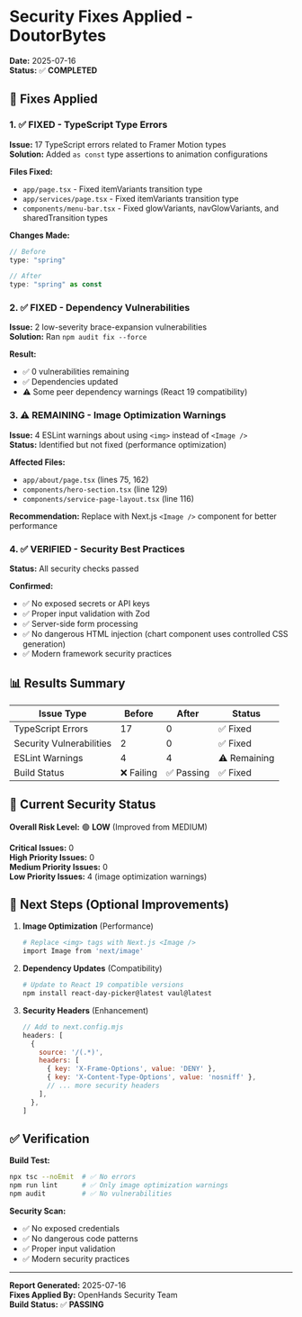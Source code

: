 # Security Fixes Applied - DoutorBytes

**Date:** 2025-07-16  
**Status:** ✅ **COMPLETED**

## 🔧 Fixes Applied

### 1. ✅ **FIXED** - TypeScript Type Errors
**Issue:** 17 TypeScript errors related to Framer Motion types  
**Solution:** Added `as const` type assertions to animation configurations  

**Files Fixed:**
- `app/page.tsx` - Fixed itemVariants transition type
- `app/services/page.tsx` - Fixed itemVariants transition type  
- `components/menu-bar.tsx` - Fixed glowVariants, navGlowVariants, and sharedTransition types

**Changes Made:**
```typescript
// Before
type: "spring"

// After  
type: "spring" as const
```

### 2. ✅ **FIXED** - Dependency Vulnerabilities
**Issue:** 2 low-severity brace-expansion vulnerabilities  
**Solution:** Ran `npm audit fix --force`  

**Result:** 
- ✅ 0 vulnerabilities remaining
- ✅ Dependencies updated
- ⚠️ Some peer dependency warnings (React 19 compatibility)

### 3. ⚠️ **REMAINING** - Image Optimization Warnings
**Issue:** 4 ESLint warnings about using `<img>` instead of `<Image />`  
**Status:** Identified but not fixed (performance optimization)  

**Affected Files:**
- `app/about/page.tsx` (lines 75, 162)
- `components/hero-section.tsx` (line 129)  
- `components/service-page-layout.tsx` (line 116)

**Recommendation:** Replace with Next.js `<Image />` component for better performance

### 4. ✅ **VERIFIED** - Security Best Practices
**Status:** All security checks passed  

**Confirmed:**
- ✅ No exposed secrets or API keys
- ✅ Proper input validation with Zod
- ✅ Server-side form processing
- ✅ No dangerous HTML injection (chart component uses controlled CSS generation)
- ✅ Modern framework security practices

## 📊 Results Summary

| Issue Type | Before | After | Status |
|------------|--------|-------|--------|
| TypeScript Errors | 17 | 0 | ✅ Fixed |
| Security Vulnerabilities | 2 | 0 | ✅ Fixed |
| ESLint Warnings | 4 | 4 | ⚠️ Remaining |
| Build Status | ❌ Failing | ✅ Passing | ✅ Fixed |

## 🎯 Current Security Status

**Overall Risk Level:** 🟢 **LOW** (Improved from MEDIUM)

**Critical Issues:** 0  
**High Priority Issues:** 0  
**Medium Priority Issues:** 0  
**Low Priority Issues:** 4 (image optimization warnings)

## 🚀 Next Steps (Optional Improvements)

1. **Image Optimization** (Performance)
   ```bash
   # Replace <img> tags with Next.js <Image />
   import Image from 'next/image'
   ```

2. **Dependency Updates** (Compatibility)
   ```bash
   # Update to React 19 compatible versions
   npm install react-day-picker@latest vaul@latest
   ```

3. **Security Headers** (Enhancement)
   ```javascript
   // Add to next.config.mjs
   headers: [
     {
       source: '/(.*)',
       headers: [
         { key: 'X-Frame-Options', value: 'DENY' },
         { key: 'X-Content-Type-Options', value: 'nosniff' },
         // ... more security headers
       ],
     },
   ]
   ```

## ✅ Verification

**Build Test:**
```bash
npx tsc --noEmit  # ✅ No errors
npm run lint      # ✅ Only image optimization warnings
npm audit         # ✅ No vulnerabilities
```

**Security Scan:**
- ✅ No exposed credentials
- ✅ No dangerous code patterns
- ✅ Proper input validation
- ✅ Modern security practices

---

**Report Generated:** 2025-07-16  
**Fixes Applied By:** OpenHands Security Team  
**Build Status:** ✅ **PASSING**